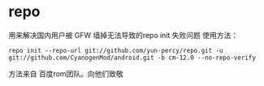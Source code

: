 # repo

用来解决国内用户被 GFW 墙掉无法导致的repo init 失败问题
使用方法：

    repo init --repo-url git://github.com/yun-percy/repo.git -u git://github.com/CyanogenMod/android.git -b cm-12.0 --no-repo-verify
    
方法来自 百度rom团队。向他们致敬
